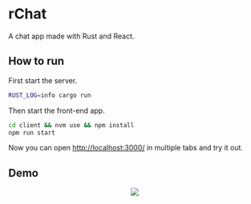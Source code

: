 # rChat

A chat app made with Rust and React.

## How to run

First start the server.

```bash
RUST_LOG=info cargo run
```

Then start the front-end app.

```bash
cd client && nvm use && npm install
npm run start
```

Now you can open <http://localhost:3000/> in multiple tabs and try it out.

## Demo

<p align="center">
  <img src="./demo.gif"/>
</p>
